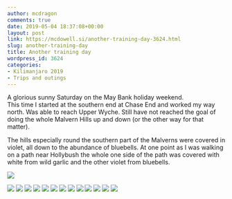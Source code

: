 ```yaml
---
author: mcdragon
comments: true
date: 2019-05-04 18:37:08+00:00
layout: post
link: https://mcdowell.si/another-training-day-3624.html
slug: another-training-day
title: Another training day
wordpress_id: 3624
categories:
- Kilimanjaro 2019
- Trips and outings
---
```


A glorious sunny Saturday on the May Bank holiday weekend.  
This time I started at the southern end at Chase End and worked my way north. Was able to reach Upper Wyche. Still have not reached the goal of doing the whole Malvern Hills up and down (or the other way for that matter).

The hills especially round the southern part of the Malverns were covered in violet, all down to the abundance of bluebells. At one point as I was walking on a path near Hollybush the whole one side of the path was covered with white from wild garlic and the other violet from bluebells.

![](https://img.mcdowell.si/2019/05/2019-05-04-16.16.57-1024x576.jpg)


![](https://img.mcdowell.si/2019/05/IMG_20190504_105845-EFFECTS-1024x576.jpg)
![](https://img.mcdowell.si/2019/05/2019-05-04-16.46.16-1024x576.jpg)
![](https://img.mcdowell.si/2019/05/2019-05-04-16.16.57-1024x576.jpg)
![](https://img.mcdowell.si/2019/05/2019-05-04-16.13.56-1-1024x576.jpg)
![](https://img.mcdowell.si/2019/05/2019-05-04-16.12.24-1024x576.jpg)
![](https://img.mcdowell.si/2019/05/2019-05-04-16.02.10-1-1024x576.jpg)
![](https://img.mcdowell.si/2019/05/2019-05-04-15.25.07-1024x576.jpg)
![](https://img.mcdowell.si/2019/05/2019-05-04-15.23.52-1024x576.jpg)
![](https://img.mcdowell.si/2019/05/2019-05-04-11.25.50-576x1024.jpg)
![](https://img.mcdowell.si/2019/05/2019-05-04-10.56.38-1024x576.jpg)
![](https://img.mcdowell.si/2019/05/2019-05-04-10.53.17-1024x576.jpg)
![](https://img.mcdowell.si/2019/05/2019-05-04-10.33.40-1-1024x576.jpg)
![](https://img.mcdowell.si/2019/05/2019-05-04-10.28.58-1024x576.jpg)

